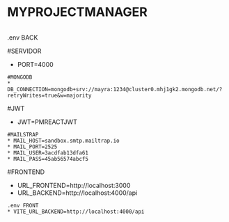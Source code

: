 # MYPROJECTMANAGER

######
.env BACK

#SERVIDOR 
* PORT=4000
```
#MONGODB 
* DB_CONNECTION=mongodb+srv://mayra:1234@cluster0.mhj1gk2.mongodb.net/?retryWrites=true&w=majority
```
#JWT
* JWT=PMREACTJWT
```
#MAILSTRAP
* MAIL_HOST=sandbox.smtp.mailtrap.io
* MAIL_PORT=2525
* MAIL_USER=3acdfab13dfa61
* MAIL_PASS=45ab56574abcf5
```
#FRONTEND
* URL_FRONTEND=http://localhost:3000
* URL_BACKEND=http://localhost:4000/api
```
.env FRONT
* VITE_URL_BACKEND=http://localhost:4000/api
```
